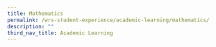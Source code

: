 ```yaml
---
title: Mathematics
permalink: /wrs-student-experience/academic-learning/mathematics/
description: ""
third_nav_title: Academic Learning
---
```

